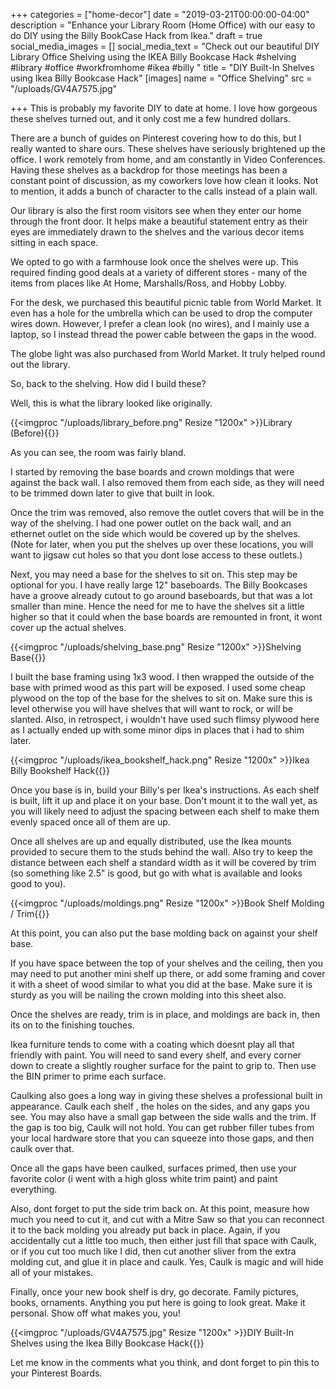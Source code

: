 +++
categories = ["home-decor"]
date = "2019-03-21T00:00:00-04:00"
description = "Enhance your Library Room (Home Office) with our easy to do DIY using the Billy BookCase Hack from Ikea."
draft = true
social_media_images = []
social_media_text = "Check out our beautiful DIY Library Office Shelving using the IKEA Billy Bookcase Hack #shelving #library #office #workfromhome #ikea #billy "
title = "DIY Built-In Shelves using Ikea Billy Bookcase Hack"
[images]
name = "Office Shelving"
src = "/uploads/GV4A7575.jpg"

+++
This is probably my favorite DIY to date at home.  I love how gorgeous these shelves turned out, and it only cost me a few hundred dollars.

There are a bunch of guides on Pinterest covering how to do this, but I really wanted to share ours.  These shelves have seriously brightened up the office.  I work remotely from home, and am constantly in Video Conferences.  Having these shelves as a backdrop for those meetings has been a constant point of discussion, as my coworkers love how clean it looks.  Not to mention, it adds a bunch of character to the calls instead of a plain wall.

Our library is also the first room visitors see when they enter our home through the front door.  It helps make a beautiful statement entry as their eyes are immediately drawn to the shelves and the various decor items sitting in each space.

We opted to go with a farmhouse look once the shelves were up.  This required finding good deals at a variety of different stores - many of the items from places like At Home, Marshalls/Ross, and Hobby Lobby.

For the desk, we purchased this beautiful picnic table from World Market.  It even has a hole for the umbrella which can be used to drop the computer wires down.  However, I prefer a clean look (no wires), and I mainly use a laptop, so I instead thread the power cable between the gaps in the wood.

The globe light was also purchased from World Market.  It truly helped round out the library.

So, back to the shelving.  How did I build these?

Well, this is what the library looked like originally.

{{<imgproc "/uploads/library_before.png" Resize "1200x" >}}Library (Before){{</imgproc>}}

As you can see, the room was fairly bland.

I started by removing the base boards and crown moldings that were against the back wall.  I also removed them from each side, as they will need to be trimmed down later to give that built in look.

Once the trim was removed, also remove the outlet covers that will be in the way of the shelving.  I had one power outlet on the back wall, and an ethernet outlet on the side which would be covered up by the shelves.  (Note for later, when you put the shelves up over these locations, you will want to jigsaw cut holes so that you dont lose access to these outlets.)

Next, you may need a base for the shelves to sit on.  This step may be optional for you.   I have really large 12" baseboards.  The Billy Bookcases have a groove already cutout to go around baseboards, but that was a lot smaller than mine.  Hence the need for me to have the shelves sit a little higher so that it could when the base boards are remounted in front, it wont cover up the actual shelves.

{{<imgproc "/uploads/shelving_base.png" Resize "1200x" >}}Shelving Base{{</imgproc>}}

I built the base framing using 1x3 wood.  I then wrapped the outside of the base with primed wood as this part will be exposed.  I used some cheap plywood on the top of the base for the shelves to sit on.  Make sure this is level otherwise you will have shelves that will want to rock, or will be slanted.  Also, in retrospect, i wouldn't have used such flimsy plywood here as I actually ended up with some minor dips in places that i had to shim later.

{{<imgproc "/uploads/ikea_bookshelf_hack.png" Resize "1200x" >}}Ikea Billy Bookshelf Hack{{</imgproc>}}

Once you base is in, build your Billy's per Ikea's instructions.  As each shelf is built, lift it up and place it on your base.  Don't mount it to the wall yet, as you will likely need to adjust the spacing between each shelf to make them evenly spaced once all of them are up.

Once all shelves are up and equally distributed, use the Ikea mounts provided to secure them to the studs behind the wall. Also try to keep the distance between each shelf a standard width as it will be covered by trim (so something like 2.5" is good, but go with what is available and looks good to you).

{{<imgproc "/uploads/moldings.png" Resize "1200x" >}}Book Shelf Molding / Trim{{</imgproc>}}

At this point, you can also put the base molding back on against your shelf base.

If you have space between the top of your shelves and the ceiling, then you may need to put another mini shelf up there, or add some framing and cover it with a sheet of wood similar to what you did at the base.  Make sure it is sturdy as you will be nailing the crown molding into this sheet also.

Once the shelves are ready, trim is in place, and moldings are back in, then its on to the finishing touches.

Ikea furniture tends to come with a coating which doesnt play all that friendly with paint.  You will need to sand every shelf, and every corner down to create a slightly rougher surface for the paint to grip to.  Then use the BIN primer to prime each surface.

Caulking also goes a long way in giving these shelves a professional built in appearance.  Caulk each shelf , the holes on the sides, and any gaps you see.  You may also have a small gap between the side walls and the trim.  If the gap is too big, Caulk will not hold.  You can get rubber filler tubes from your local hardware store that you can squeeze into those gaps, and then caulk over that.

Once all the gaps have been caulked, surfaces primed, then use your favorite color (i went with a high gloss white trim paint) and paint everything.

Also, dont forget to put the side trim back on.  At this point, measure how much you need to cut it, and cut with a Mitre Saw so that you can reconnect it to the back molding you already put back in place.  Again, if you accidentally cut a little too much, then either just fill that space with Caulk, or if you cut too much like I did, then cut another sliver from the extra molding cut, and glue it in place and caulk.  Yes, Caulk is magic and will hide all of your mistakes.

Finally, once your new book shelf is dry, go decorate.  Family pictures, books, ornaments.  Anything you put here is going to look great.  Make it personal.  Show off what makes you, you!

{{<imgproc "/uploads/GV4A7575.jpg" Resize "1200x" >}}DIY Built-In Shelves using the Ikea Billy Bookcase Hack{{</imgproc>}}

Let me know in the comments what you think, and dont forget to pin this to your Pinterest Boards.